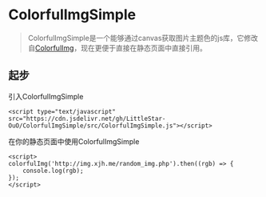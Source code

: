 # ColorfulImgSimple
> ColorfulImgSimple是一个能够通过canvas获取图片主题色的js库，它修改自[ColorfulImg](https://github.com/hubingliang/colorfulImg)，现在更便于直接在静态页面中直接引用。

## 起步

引入ColorfulImgSimple
```
<script type="text/javascript" src="https://cdn.jsdelivr.net/gh/LittleStar-OuO/ColorfulImgSimple/src/ColorfulImgSimple.js"></script>
```

在你的静态页面中使用ColorfulImgSimple

```
<script>
colorfulImg('http://img.xjh.me/random_img.php').then((rgb) => {
	console.log(rgb);
});
</script>
```


